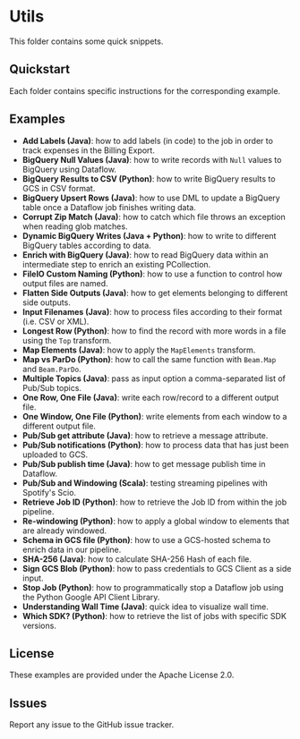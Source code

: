 # Utils

This folder contains some quick snippets.

## Quickstart

Each folder contains specific instructions for the corresponding example.

## Examples

* **Add Labels (Java)**: how to add labels (in code) to the job in order to track expenses in the Billing Export.
* **BigQuery Null Values (Java)**: how to write records with `Null` values to BigQuery using Dataflow.
* **BigQuery Results to CSV (Python)**: how to write BigQuery results to GCS in CSV format.
* **BigQuery Upsert Rows (Java)**: how to use DML to update a BigQuery table once a Dataflow job finishes writing data.
* **Corrupt Zip Match (Java)**: how to catch which file throws an exception when reading glob matches.
* **Dynamic BigQuery Writes (Java + Python)**: how to write to different BigQuery tables according to data.
* **Enrich with BigQuery (Java)**: how to read BigQuery data within an intermediate step to enrich an existing PCollection.
* **FileIO Custom Naming (Python)**: how to use a function to control how output files are named.
* **Flatten Side Outputs (Java)**: how to get elements belonging to different side outputs.     
* **Input Filenames (Java)**: how to process files according to their format (i.e. CSV or XML).
* **Longest Row (Python)**: how to find the record with more words in a file using the `Top` transform.
* **Map Elements (Java)**: how to apply the `MapElements` transform.
* **Map vs ParDo (Python)**: how to call the same function with `Beam.Map` and `Beam.ParDo`.
* **Multiple Topics (Java)**: pass as input option a comma-separated list of Pub/Sub topics.
* **One Row, One File (Java)**: write each row/record to a different output file.
* **One Window, One File (Python)**: write elements from each window to a different output file.
* **Pub/Sub get attribute (Java)**: how to retrieve a message attribute.
* **Pub/Sub notifications (Python)**: how to process data that has just been uploaded to GCS.
* **Pub/Sub publish time (Java)**: how to get message publish time in Dataflow.
* **Pub/Sub and Windowing (Scala)**: testing streaming pipelines with Spotify's Scio.
* **Retrieve Job ID (Python)**: how to retrieve the Job ID from within the job pipeline.
* **Re-windowing (Python)**: how to apply a global window to elements that are already windowed.
* **Schema in GCS file (Python)**: how to use a GCS-hosted schema to enrich data in our pipeline.
* **SHA-256 (Java)**: how to calculate SHA-256 Hash of each file.
* **Sign GCS Blob (Python)**: how to pass credentials to GCS Client as a side input.
* **Stop Job (Python)**: how to programmatically stop a Dataflow job using the Python Google API Client Library.
* **Understanding Wall Time (Java)**: quick idea to visualize wall time.
* **Which SDK? (Python)**: how to retrieve the list of jobs with specific SDK versions.

## License

These examples are provided under the Apache License 2.0.

## Issues

Report any issue to the GitHub issue tracker.
